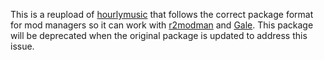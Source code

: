 This is a reupload of [hourlymusic](https://thunderstore.io/c/webfishing/p/siryhara_tanapo/hourlymusic/) that follows the correct package format for mod managers so it can work with [r2modman](https://thunderstore.io/c/webfishing/p/ebkr/r2modman/) and [Gale](https://thunderstore.io/c/webfishing/p/Kesomannen/GaleModManager/). This package will be deprecated when the original package is updated to address this issue.